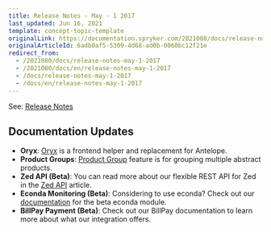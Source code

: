 ```yaml
---
title: Release Notes - May - 1 2017
last_updated: Jun 16, 2021
template: concept-topic-template
originalLink: https://documentation.spryker.com/2021080/docs/release-notes-may-1-2017
originalArticleId: 6adb0af5-5309-4d68-ad0b-0060bc12f21e
redirect_from:
  - /2021080/docs/release-notes-may-1-2017
  - /2021080/docs/en/release-notes-may-1-2017
  - /docs/release-notes-may-1-2017
  - /docs/en/release-notes-may-1-2017
---
```


See: [Release Notes](https://cdn.document360.io/9fafa0d5-d76f-40c5-8b02-ab9515d3e879/Images/Documentation/Release_Notes_May_1_2017.pdf)

## Documentation Updates

* **Oryx**: [Oryx](/docs/scos/dev/front-end-development/zed/oryx-builder-overview-and-setup.html) is a frontend helper and replacement for Antelope.
* **Product Groups**: [Product Group](/docs/scos/user/features/{{site.version}}/product-groups-feature-overview.html) feature is for grouping multiple abstract products.
* **Zed API (Beta)**: You can read more about our flexible REST API for Zed in the [Zed API](/docs/scos/dev/sdk/zed-api/zed-api-configuration.html) article.
* **Econda Monitoring (Beta)**: Considering to use econda? Check out our [documentation](/docs/scos/user/technology-partners/{{site.version}}/marketing-and-conversion/personalization-and-cross-selling/econda/econda.html) for the beta econda module.
* **BillPay Payment (Beta)**: Check out our BillPay documentation to learn more about what our integration offers. <!-- once moved, add a link (https://documentation.spryker.com/industry_partners/payment/billpay/billpay-integration.htm). -->
